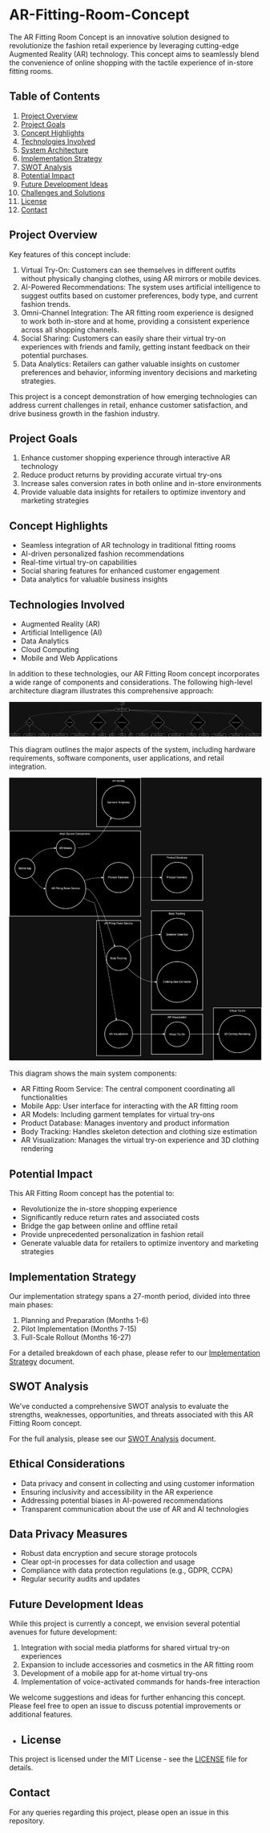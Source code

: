 # AR-Fitting-Room-Concept

The AR Fitting Room Concept is an innovative solution designed to revolutionize the fashion retail experience by leveraging cutting-edge Augmented Reality (AR) technology. This concept aims to seamlessly blend the convenience of online shopping with the tactile experience of in-store fitting rooms.

## Table of Contents
1. [Project Overview](#project-overview)
2. [Project Goals](#project-goals)
3. [Concept Highlights](#concept-highlights)
4. [Technologies Involved](#technologies-involved)
5. [System Architecture](#system-architecture)
6. [Implementation Strategy](#implementation-strategy)
7. [SWOT Analysis](#swot-analysis)
8. [Potential Impact](#potential-impact)
9. [Future Development Ideas](#future-development-ideas)
10. [Challenges and Solutions](#challenges-and-solutions)
11. [License](#license)
12. [Contact](#contact)


## Project Overview

Key features of this concept include:

1. Virtual Try-On: Customers can see themselves in different outfits without physically changing clothes, using AR mirrors or mobile devices.
2. AI-Powered Recommendations: The system uses artificial intelligence to suggest outfits based on customer preferences, body type, and current fashion trends.
3. Omni-Channel Integration: The AR fitting room experience is designed to work both in-store and at home, providing a consistent experience across all shopping channels.
4. Social Sharing: Customers can easily share their virtual try-on experiences with friends and family, getting instant feedback on their potential purchases.
5. Data Analytics: Retailers can gather valuable insights on customer preferences and behavior, informing inventory decisions and marketing strategies.

This project is a concept demonstration of how emerging technologies can address current challenges in retail, enhance customer satisfaction, and drive business growth in the fashion industry.

## Project Goals
1. Enhance customer shopping experience through interactive AR technology
2. Reduce product returns by providing accurate virtual try-ons
3. Increase sales conversion rates in both online and in-store environments
4. Provide valuable data insights for retailers to optimize inventory and marketing strategies

## Concept Highlights
- Seamless integration of AR technology in traditional fitting rooms
- AI-driven personalized fashion recommendations
- Real-time virtual try-on capabilities
- Social sharing features for enhanced customer engagement
- Data analytics for valuable business insights

## Technologies Involved
- Augmented Reality (AR)
- Artificial Intelligence (AI)
- Data Analytics
- Cloud Computing
- Mobile and Web Applications

In addition to these technologies, our AR Fitting Room concept incorporates a wide range of components and considerations. The following high-level architecture diagram illustrates this comprehensive approach:

![AR Fitting Room High-Level Overview](images/High-Level%20Overview.png)

This diagram outlines the major aspects of the system, including hardware requirements, software components, user applications, and retail integration.


![AR Fitting Room System Architecture](images/AR%20Fitting%20Room%20System%20Architecture.png)

This diagram shows the main system components:
- AR Fitting Room Service: The central component coordinating all functionalities
- Mobile App: User interface for interacting with the AR fitting room
- AR Models: Including garment templates for virtual try-ons
- Product Database: Manages inventory and product information
- Body Tracking: Handles skeleton detection and clothing size estimation
- AR Visualization: Manages the virtual try-on experience and 3D clothing rendering

## Potential Impact
This AR Fitting Room concept has the potential to:
- Revolutionize the in-store shopping experience
- Significantly reduce return rates and associated costs
- Bridge the gap between online and offline retail
- Provide unprecedented personalization in fashion retail
- Generate valuable data for retailers to optimize inventory and marketing strategies

## Implementation Strategy
Our implementation strategy spans a 27-month period, divided into three main phases:

1. Planning and Preparation (Months 1-6)
2. Pilot Implementation (Months 7-15)
3. Full-Scale Rollout (Months 16-27)

For a detailed breakdown of each phase, please refer to our [Implementation Strategy](docs/implementation-strategy.md) document.

## SWOT Analysis
We've conducted a comprehensive SWOT analysis to evaluate the strengths, weaknesses, opportunities, and threats associated with this AR Fitting Room concept. 

For the full analysis, please see our [SWOT Analysis](docs/swot-analysis.md) document.

## Ethical Considerations
- Data privacy and consent in collecting and using customer information
- Ensuring inclusivity and accessibility in the AR experience
- Addressing potential biases in AI-powered recommendations
- Transparent communication about the use of AR and AI technologies

## Data Privacy Measures
- Robust data encryption and secure storage protocols
- Clear opt-in processes for data collection and usage
- Compliance with data protection regulations (e.g., GDPR, CCPA)
- Regular security audits and updates

## Future Development Ideas
While this project is currently a concept, we envision several potential avenues for future development:

1. Integration with social media platforms for shared virtual try-on experiences
2. Expansion to include accessories and cosmetics in the AR fitting room
3. Development of a mobile app for at-home virtual try-ons
4. Implementation of voice-activated commands for hands-free interaction

We welcome suggestions and ideas for further enhancing this concept. Please feel free to open an issue to discuss potential improvements or additional features.

- ## License
This project is licensed under the MIT License - see the [LICENSE](LICENSE) file for details.

## Contact
For any queries regarding this project, please open an issue in this repository.

